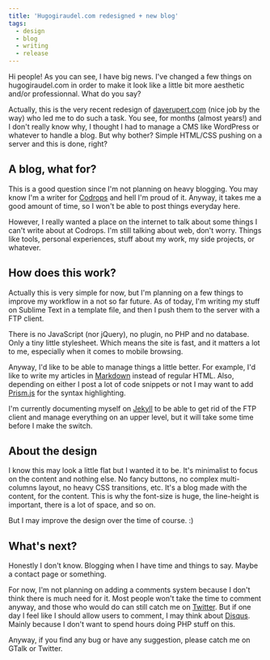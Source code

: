 ```yaml
---
title: 'Hugogiraudel.com redesigned + new blog'
tags:
  - design
  - blog
  - writing
  - release
---
```


Hi people! As you can see, I have big news. I've changed a few things on hugogiraudel.com in order to make it look like a little bit more aesthetic and/or professionnal. What do you say?

Actually, this is the very recent redesign of [daverupert.com](https://daverupert.com) (nice job by the way) who led me to do such a task. You see, for months (almost years!) and I don't really know why, I thought I had to manage a CMS like WordPress or whatever to handle a blog. But why bother? Simple HTML/CSS pushing on a server and this is done, right?

## A blog, what for?

This is a good question since I'm not planning on heavy blogging. You may know I'm a writer for [Codrops](https://tympanus.net/codrops/) and hell I'm proud of it. Anyway, it takes me a good amount of time, so I won't be able to post things everyday here.

However, I really wanted a place on the internet to talk about some things I can't write about at Codrops. I'm still talking about web, don't worry. Things like tools, personal experiences, stuff about my work, my side projects, or whatever.

## How does this work?

Actually this is very simple for now, but I'm planning on a few things to improve my workflow in a not so far future. As of today, I'm writing my stuff on Sublime Text in a template file, and then I push them to the server with a FTP client.

There is no JavaScript (nor jQuery), no plugin, no PHP and no database. Only a tiny little stylesheet. Which means the site is fast, and it matters a lot to me, especially when it comes to mobile browsing.

Anyway, I'd like to be able to manage things a little better. For example, I'd like to write my articles in [Markdown](https://daringfireball.net/projects/markdown/syntax) instead of regular HTML. Also, depending on either I post a lot of code snippets or not I may want to add [Prism.js](https://prismjs.com/) for the syntax highlighting.

I'm currently documenting myself on [Jekyll](https://github.com/mojombo/jekyll/wiki) to be able to get rid of the FTP client and manage everything on an upper level, but it will take some time before I make the switch.

## About the design

I know this may look a little flat but I wanted it to be. It's minimalist to focus on the content and nothing else. No fancy buttons, no complex multi-columns layout, no heavy CSS transitions, etc. It's a blog made with the content, for the content. This is why the font-size is huge, the line-height is important, there is a lot of space, and so on.

But I may improve the design over the time of course. :)

## What's next?

Honestly I don't know. Blogging when I have time and things to say. Maybe a contact page or something.

For now, I'm not planning on adding a comments system because I don't think there is much need for it. Most people won't take the time to comment anyway, and those who would do can still catch me on [Twitter](https://twitter.com/hugoGiraudel). But if one day I feel like I should allow users to comment, I may think about [Disqus](https://disqus.com/). Mainly because I don't want to spend hours doing PHP stuff on this.

Anyway, if you find any bug or have any suggestion, please catch me on GTalk or Twitter.
